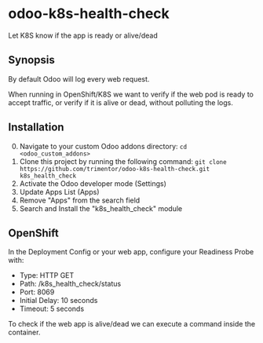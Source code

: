 # odoo-k8s-health-check
Let K8S know if the app is ready or alive/dead

## Synopsis

By default Odoo will log every web request.

When running in OpenShift/K8S we want to verify if the web pod is ready to accept traffic,
or verify if it is alive or dead, without polluting the logs.

## Installation

0. Navigate to your custom Odoo addons directory: `cd <odoo_custom_addons>`
0. Clone this project by running the following command: `git clone https://github.com/trimentor/odoo-k8s-health-check.git k8s_health_check`
0. Activate the Odoo developer mode (Settings)
0. Update Apps List (Apps)
0. Remove "Apps" from the search field
0. Search and Install the "k8s_health_check" module

## OpenShift

In the Deployment Config or your web app, configure your Readiness Probe with:
* Type: HTTP GET
* Path: /k8s_health_check/status
* Port: 8069
* Initial Delay: 10 seconds
* Timeout: 5 seconds

To check if the web app is alive/dead we can execute a command inside the container.
